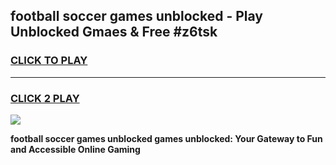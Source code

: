 
## football soccer games unblocked - Play Unblocked Gmaes & Free #z6tsk
<h3>
<a href="https://news.freeplayer.one?title=football_soccer_games_unblocked&ref=03M">CLICK TO PLAY</a></h3>
<hr>

<h3>
<a href="https://news.freeplayer.one?title=football_soccer_games_unblocked&ref=03M">CLICK 2 PLAY</a>
  
</h3>

<a href="https://news.freeplayer.one?title=football_soccer_games_unblocked&ref=03M"><img src="https://clearcache.store/games.png"></a>


**football soccer games unblocked games unblocked: Your Gateway to Fun and Accessible Online Gaming**
